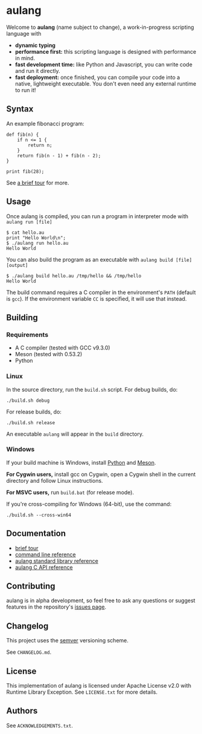 # aulang

Welcome to **aulang** (name subject to change), a work-in-progress scripting language with

  * **dynamic typing**
  * **performance first:** this scripting language is designed with performance in mind.
  * **fast development time:** like Python and Javascript, you can write code and run it directly.
  * **fast deployment:** once finished, you can compile your code into a native, lightweight executable. You don't even need any external runtime to run it!

## Syntax

An example fibonacci program:

```
def fib(n) {
    if n <= 1 {
        return n;
    }
    return fib(n - 1) + fib(n - 2);
}

print fib(28);
```

See [a brief tour](./docs/tour.md) for more.

## Usage

Once aulang is compiled, you can run a program in interpreter mode with `aulang run [file]`

```
$ cat hello.au
print "Hello World\n";
$ ./aulang run hello.au
Hello World
```

You can also build the program as an executable with `aulang build [file] [output]`

```
$ ./aulang build hello.au /tmp/hello && /tmp/hello
Hello World
```

The build command requires a C compiler in the environment's `PATH` (default is `gcc`). If the environment variable `CC` is specified, it will use that instead.

## Building

### Requirements

  * A C compiler (tested with GCC v9.3.0)
  * Meson (tested with 0.53.2)
  * Python

### Linux

In the source directory, run the `build.sh` script. For debug builds, do:

```
./build.sh debug
```

For release builds, do:

```
./build.sh release
```

An executable `aulang` will appear in the `build` directory.

### Windows

If your build machine is Windows, install [Python](https://www.python.org/downloads/) and [Meson](https://mesonbuild.com/SimpleStart.html#windows1).

**For Cygwin users,** install gcc on Cygwin, open a Cygwin shell in the current directory and follow Linux instructions.

**For MSVC users,** run `build.bat` (for release mode).

If you're cross-compiling for Windows (64-bit), use the command:

```
./build.sh --cross-win64
```

## Documentation

  * [brief tour](./docs/tour.md)
  * [command line reference](./docs/cmdline.md)
  * [aulang standard library reference](./docs/au-stdlib.md)
  * [aulang C API reference](./docs/c-api.md)

## Contributing

aulang is in alpha development, so feel free to ask any questions or suggest features in the repository's [issues page](https://github.com/chm8d/aulang/issues/).

## Changelog

This project uses the [semver](https://semver.org/spec/v2.0.0.html) versioning scheme.

See `CHANGELOG.md`.

## License

This implementation of aulang is licensed under Apache License v2.0 with Runtime Library Exception. See `LICENSE.txt` for more details.

## Authors

See `ACKNOWLEDGEMENTS.txt`.
